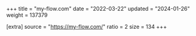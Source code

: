 +++
title = "my-flow.com"
date = "2022-03-22"
updated = "2024-01-26"
weight = 137379

[extra]
source = "https://my-flow.com/"
ratio = 2
size = 134
+++

